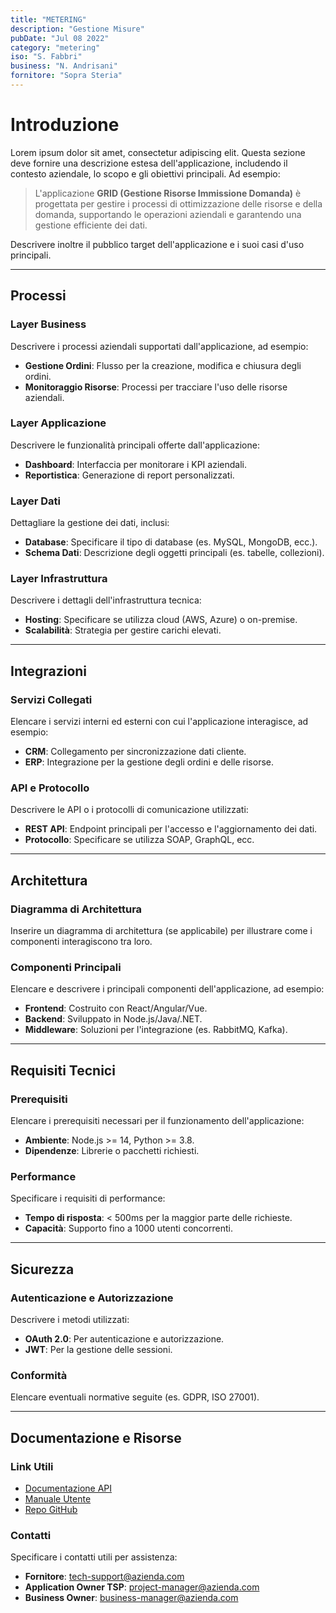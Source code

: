 ```yaml
---
title: "METERING"
description: "Gestione Misure"
pubDate: "Jul 08 2022"
category: "metering"
iso: "S. Fabbri"
business: "N. Andrisani"
fornitore: "Sopra Steria"
---
```


# Introduzione

Lorem ipsum dolor sit amet, consectetur adipiscing elit. Questa sezione deve fornire una descrizione estesa dell'applicazione, includendo il contesto aziendale, lo scopo e gli obiettivi principali. Ad esempio:

> L'applicazione **GRID (Gestione Risorse Immissione Domanda)** è progettata per gestire i processi di ottimizzazione delle risorse e della domanda, supportando le operazioni aziendali e garantendo una gestione efficiente dei dati.

Descrivere inoltre il pubblico target dell'applicazione e i suoi casi d'uso principali.

---

## Processi

### Layer Business

Descrivere i processi aziendali supportati dall'applicazione, ad esempio:
- **Gestione Ordini**: Flusso per la creazione, modifica e chiusura degli ordini.
- **Monitoraggio Risorse**: Processi per tracciare l'uso delle risorse aziendali.

### Layer Applicazione

Descrivere le funzionalità principali offerte dall'applicazione:
- **Dashboard**: Interfaccia per monitorare i KPI aziendali.
- **Reportistica**: Generazione di report personalizzati.

### Layer Dati

Dettagliare la gestione dei dati, inclusi:
- **Database**: Specificare il tipo di database (es. MySQL, MongoDB, ecc.).
- **Schema Dati**: Descrizione degli oggetti principali (es. tabelle, collezioni).


### Layer Infrastruttura

Descrivere i dettagli dell'infrastruttura tecnica:
- **Hosting**: Specificare se utilizza cloud (AWS, Azure) o on-premise.
- **Scalabilità**: Strategia per gestire carichi elevati.

---

## Integrazioni

### Servizi Collegati

Elencare i servizi interni ed esterni con cui l'applicazione interagisce, ad esempio:
- **CRM**: Collegamento per sincronizzazione dati cliente.
- **ERP**: Integrazione per la gestione degli ordini e delle risorse.

### API e Protocollo

Descrivere le API o i protocolli di comunicazione utilizzati:
- **REST API**: Endpoint principali per l'accesso e l'aggiornamento dei dati.
- **Protocollo**: Specificare se utilizza SOAP, GraphQL, ecc.

---

## Architettura

### Diagramma di Architettura

Inserire un diagramma di architettura (se applicabile) per illustrare come i componenti interagiscono tra loro.

### Componenti Principali

Elencare e descrivere i principali componenti dell'applicazione, ad esempio:
- **Frontend**: Costruito con React/Angular/Vue.
- **Backend**: Sviluppato in Node.js/Java/.NET.
- **Middleware**: Soluzioni per l'integrazione (es. RabbitMQ, Kafka).

---

## Requisiti Tecnici

### Prerequisiti

Elencare i prerequisiti necessari per il funzionamento dell'applicazione:
- **Ambiente**: Node.js >= 14, Python >= 3.8.
- **Dipendenze**: Librerie o pacchetti richiesti.

### Performance

Specificare i requisiti di performance:
- **Tempo di risposta**: < 500ms per la maggior parte delle richieste.
- **Capacità**: Supporto fino a 1000 utenti concorrenti.

---

## Sicurezza

### Autenticazione e Autorizzazione

Descrivere i metodi utilizzati:
- **OAuth 2.0**: Per autenticazione e autorizzazione.
- **JWT**: Per la gestione delle sessioni.

### Conformità

Elencare eventuali normative seguite (es. GDPR, ISO 27001).

---

## Documentazione e Risorse

### Link Utili

- [Documentazione API](#)
- [Manuale Utente](#)
- [Repo GitHub](#)

### Contatti

Specificare i contatti utili per assistenza:
- **Fornitore**: tech-support@azienda.com
- **Application Owner TSP**: project-manager@azienda.com
- **Business Owner**: business-manager@azienda.com
